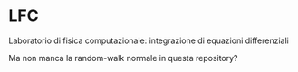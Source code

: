 # LFC
Laboratorio di fisica computazionale: integrazione di equazioni differenziali

Ma non manca la random-walk normale in questa repository?
